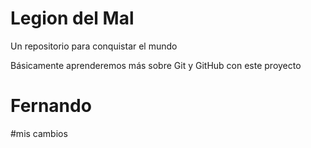 # Legion del Mal
Un repositorio para conquistar el mundo

Básicamente aprenderemos más sobre Git y GitHub con este proyecto


# Fernando

#mis cambios



